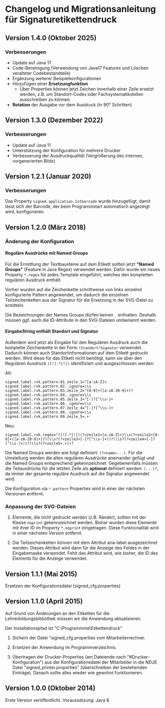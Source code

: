 Changelog und Migrationsanleitung für Signaturetikettendruck
============================================================

Version 1.4.0 (Oktober 2025)
----------------------------
### Verbesserungen
- Update auf Java 17
- Code-Bereinigung (Verwendung von Java17 Features und Löschen veralteter Codebestandteile)
- Ergänzung weiterer Beispielkonfigurationen
- Hinzufügen einer **Ersetzungfunktion**
  - Über Properties können jetzt Zeichen innerhalb einer Zeile ersetzt werden,
    z.B. um Standort-Codes oder Fachsystematikstellen ausschreiben zu können.
- **Rotation** der Ausgabe vor dem Ausdruck (in 90° Schritten)    


Version 1.3.0 (Dezember 2022)
-----------------------------
### Verbesserungen
- Update auf Java 11
- Unterstützung der Konfiguration für mehrere Drucker
- Verbesserung der Ausdruckqualität (Vergrößerung des internen, vorgenerierten Bilds)


Version 1.2.1 (Januar 2020)
---------------------------
### Verbesserungen
Das Property `signed.application.1stbarcode` wurde hinzugefügt,
damit lässt sich der Barcode, der beim Programmstart automatisch angezeigt wird, konfigurieren.


Version 1.2.0 (März 2018)
-------------------------

### Änderung der Konfiguration
#### Reguläre Ausdrücke mit Named Groups
Für die Ermittlung der Textbausteine auf dem Etikett sollten jetzt **"Named Groups"**
(Feature in Java Regex) verwendet werden. Dafür wurde ein neues Property `*.regex`
für jedes Template eingeführt, welches den kompletten regulären Ausdruck enthält.

Vorher wurden auf die Zeichenkette schrittweise von links einzelnd konfigurierte Pattern angewendet, 
um dadurch die einzelnen Teilzeichenketten aus der Signatur für die Ersetzung in der SVG-Datei zu ermitteln.

Die Bezeichnungen der Names Groups dürfen keinen `_` enthalten. 
Deshalb müssen ggf. auch die ID-Attribute in den SVG-Dateien umbenannt werden. 

#### EingabeString enthält Standort und Signatur
Außerdem wird jetzt als Eingabe für den Regulären Ausdruck auch die komplette Zeichenkette
in der Form `!Standort!Signatur` verwendet. Dadurch können auch Standortinformationen auf 
dem Etikett gedruckt werden. Wird diese für das Etikett nicht benötigt, kann sie über den Regulären Ausdruck 
`([!].*[!])` identifiziert und ausgeschlossen werden.  

Alt:
```
signed.label.rvk.pattern.01.zeile_1=^[a-zA-Z]+
signed.label.rvk.pattern.02._ignore=\\s
signed.label.rvk.pattern.03.zeile_2=^[0-9]+([a-zA-Z0-9]+)?
signed.label.rvk.pattern.04._ignore=\\s
signed.label.rvk.pattern.05.zeile_3=^[-]?[^\\s-]+
signed.label.rvk.pattern.06._ignore=\\s
signed.label.rvk.pattern.07.zeile_4=^[-]?[^\\s-]+
signed.label.rvk.pattern.08._ignore=\\s
signed.label.rvk.pattern.09.zeile_5=.+ 
```

Neu:
```
signed.label.rvk.regex=^([!].*[!])(?<zeile1>[a-zA-Z]+)\\s(?<zeile2>[0-9]+([a-zA-Z0-9]+)?)(\\s?(?<zeile3>[-]?[^\\s-]+))?(\\s?(?<zeile4>[-]?[^\\s-]+))?(\\s?(?<zeile5>.+))?
```

Die Named Groups werden wie folgt definiert: `(?<name>...)`.
Für die Umstellung werden die alten regulären Ausdrücke aneinander gefügt und die Named Groups entsprechend gekennzeichnet.
Gegebenenfalls müssen die Teilausdrücke für die letzten Zeile als **optional** definiert werden: `(...)?`, 
da immer der gesamte reguläre Ausdruck auf die Signatur angewendet wird.

Die Konfiguration via `*.pattern` Properties wird in einer der nächsten Versionen entfernt.


### Anpassung der SVG-Dateien
1. Elemente, die nicht gedruckt werden (z.B. Ränder), sollten mit der Klasse 
`noprint` gekennzeichnet werden.
Bisher wurden diese Elemente mit ihrer ID im Property `*.noprint` eingetragen.
Diese Funktionalität wird in einer nächsten Version entfernt.

2. Die Teilzeichenketten können mit dem Attribut aria-label ausgezeichnet werden.
Dieses Attribut wird dann für die Anzeige des Feldes in der Eingabemaske verwendet.
Fehlt das Attribut wird, wie bisher, die ID des Elements für die Anzeige verwendet.


Version 1.1.1 (Mai 2015)
------------------------
Ersetzen der Konfigurationsdatei (signed_cfg.properties)


Version 1.1.0 (April 2015)
--------------------------

Auf Grund von Änderungen an den Etiketten für die Lehrerbildungsbibliothek müssen
wir die Anwendung aktualisieren.

Der Installationspfad ist "C:\Programmme\Etikettendruck"

1) Sichern der Datei "signed_cfg.properties vom Mitarbeiterrechner.

2) Ersetzen der Anwendung im Programmverzeichnis.

3) Übertragen der Drucker-Properties (am Dateiende nach "#Drucker-Konfiguration") 
   aus der Konfigurationsdatei der Mitarbeiter in 
   die NEUE Datei "signed_printer.properties" (überschreiben der bestehenden Einträge).
   Danach sollte alles wieder wie gewohnt funktionieren.
   
Version 1.0.0 (Oktober 2014)
----------------------------
Erste Version veröffentlicht.
Voraussetzung: Java 8